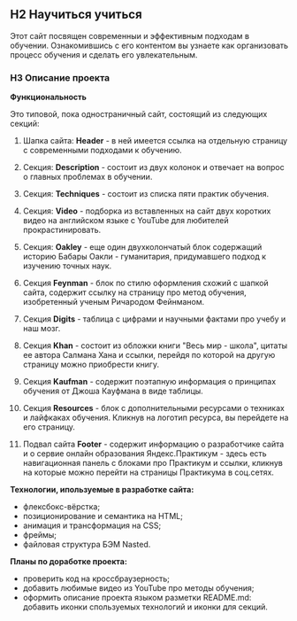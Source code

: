 ## H2 **Научиться учиться**
Этот сайт посвящен современныи и эффективным подходам в обучении. Ознакомившись с его контентом вы узнаете как организовать процесс обучения и сделать его увлекательным.

### H3 **Описание проекта**

**Функциональность**

Это типовой, пока одностраничный сайт, состоящий из следующих секций:

1. Шапка сайта: **Header**  - в ней имеется ссылка на отдельную страницу с современными подходами к обучению.

2. Секция: **Description** - cостоит из двух колонок и отвечает на вопрос о главных проблемах в обучении.

3. Секция: **Techniques** - состоит из списка пяти практик обучения.

4. Секция: **Video** - подборка из вставленных на сайт двух коротких видео на английском языке с YouTube для любителей прокрастинировать.

5. Секция: **Oakley** - еще один двухколончатый блок содержащий историю Бабары Оакли - гуманитария, придумавшего подход к изучению точных наук.

6. Секция **Feynman** - блок по стилю оформления схожий с шапкой сайта, содержит ссылку на страницу про метод обучения, изобретенный ученым Ричародом Фейнманом.

7. Секция **Digits** - таблица с цифрами и научными фактами про учебу и наш мозг.

8. Секция **Khan** - состоит из обложки книги "Весь мир - школа", цитаты ее автора Салмана Хана и ссылки, перейдя по которой на другую страницу можно приобрести книгу.

9. Секция **Kaufman** - содержит поэтапную информация о принципах обучения от Джоша Кауфмана в виде таблицы.

10. Секция **Resources** - блок с дополнительными ресурсами о техниках и лайфкаках обучения. Кликнув на логотип ресурса, вы перейдете на его страницу.

11. Подвал сайта **Footer** - содержит информацию о разработчике сайта и о сервие онлайн образования Яндекс.Практикум - здесь есть навигационная панель с блоками про Практикум и ссылки, кликнув на которые можно перейти на страницы Практикума в соц.сетях.


**Технологии, ипользуемые в разработке сайта:**

* флексбокс-вёрстка;
* позиционирование и семантика на HTML;
* анимация и трансформация на CSS;
* фреймы;
* файловая структура БЭМ Nasted.

**Планы по доработке проекта:**

* проверить код на кроссбраузерность;
* добавить любимые видео из YouTube про методы обучения;
* оформить описание проекта языком разметки README.md: добавить иконки спользуемых технологий и иконки для секций.
